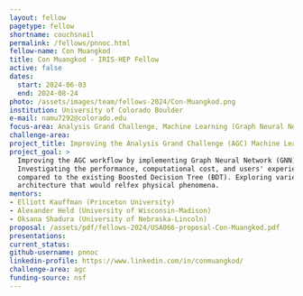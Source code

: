 ```yaml
---
layout: fellow
pagetype: fellow
shortname: couchsnail
permalink: /fellows/pnnoc.html
fellow-name: Con Muangkod
title: Con Muangkod - IRIS-HEP Fellow
active: false
dates:
  start: 2024-06-03
  end: 2024-08-24
photo: /assets/images/team/fellows-2024/Con-Muangkod.png
institution: University of Colorado Boulder
e-mail: namu7292@colorado.edu
focus-area: Analysis Grand Challenge, Machine Learning (Graph Neural Network)
challenge-area:
project_title: Improving the Analysis Grand Challenge (AGC) Machine Learning Workflow
project_goal: >
  Improving the AGC workflow by implementing Graph Neural Network (GNN) to the pipeline.
  Investigating the performance, computational cost, and users' experience of GNN
  compared to the existing Boosted Decision Tree (BDT). Exploring varieties of GNN
  architecture that would relfex physical phenomena.
mentors:
- Elliott Kauffman (Princeton University)
- Alexander Held (University of Wisconsin-Madison)
- Oksana Shadura (University of Nebraska-Lincoln)
proposal: /assets/pdf/fellows-2024/USA066-proposal-Con-Muangkod.pdf
presentations:
current_status:
github-username: pnnoc
linkedin-profile: https://www.linkedin.com/in/conmuangkod/
challenge-area: agc
funding-source: nsf
---
```

